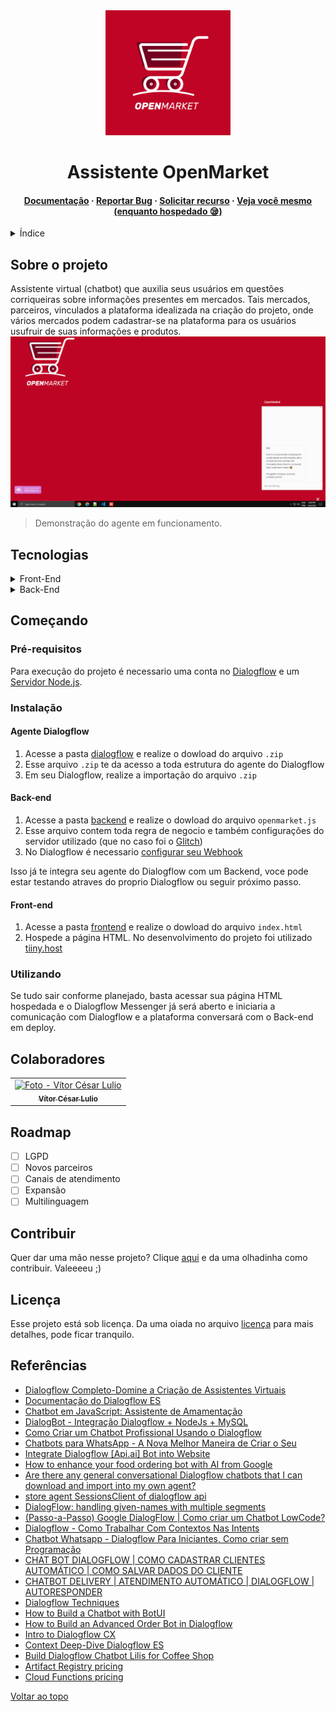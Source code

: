 <div align="center">
    <img src="assets/open-market-logo.png" alt="logo" width="200" height="auto" id="assistente-openMarket"/>
    <h1 >Assistente OpenMarket</h1>
    <h4>
        <a href="https://drive.google.com/file/d/1CM4sOnOPP4M8buPaJW5P35UY6wjb1P3-/view?usp=share_link" target="_blank">Documentação</a>
        <span> · </span>
        <a href="https://github.com/vitorcesarlulio/open-market/issues/" target="_blank">Reportar Bug</a>
        <span> · </span>
        <a href="https://github.com/vitorcesarlulio/open-market/issues/" target="_blank">Solicitar recurso</a>
        <span> · </span>
        <a href="https://copper-arlina-33.tiiny.site/" target="_blank">Veja você mesmo (enquanto hospedado 😪)</a>
    </h4>
</div>

<details>
  <summary>Índice</summary>
  <ol>
    <li><a href="#sobre-o-projeto">Sobre o projeto</a></li>
    <li><a href="#tecnologias">Tecnologias</a></li>
    <li><a href="#começando">Começando</a></li>
    <ul>
        <li><a href="#pré-requisitos">Pré-requisitos</a></li>
        <li><a href="#instalação">Instalação</a></li>
        <li><a href="#utilizando">Utilizando</a></li>
    </ul>
    <li><a href="#colaboradores">Colaboradores</a></li>
    <li><a href="#roadmap">Roadmap</a></li>
    <li><a href="#contribuir">Contribuir</a></li>
    <li><a href="#licença">Licença</a></li>
    <li><a href="#referências">Referências</a></li>
  </ol>
</details>

## Sobre o projeto

Assistente virtual (chatbot) que auxilia seus usuários em questões corriqueiras sobre informações presentes em mercados. Tais mercados, parceiros, vinculados a plataforma idealizada na criação do projeto, onde vários mercados podem cadastrar-se na plataforma para os usuários usufruir de suas informações e produtos.
![](/assets/open-market.gif)
> Demonstração do agente em funcionamento.

## Tecnologias

<details>
  <summary>Front-End</summary>
  <ul>
    <li><a href="">HTML5</a></li>
    <li><a href="">CSS3</a></li>
    <li><a href="https://cloud.google.com/dialogflow/es/docs/integrations/dialogflow-messenger?hl=pt-br">Dialogflow Messenger</a></li>
  </ul>
</details>

<details>
  <summary>Back-End</summary>
  <ul>
    <li><a href="https://nodejs.org/">Node.js</a></li>
    <li><a href="https://glitch.com/">Glitch</a></li>
  </ul>
</details>

## Começando

### Pré-requisitos

Para execução do projeto é necessario uma conta no [Dialogflow](https://dialogflow.cloud.google.com/) e um [Servidor Node.js](https://glitch.com/).

### Instalação
#### Agente Dialogflow

1. Acesse a pasta [dialogflow](https://github.com/vitorcesarlulio/open-market/tree/main/dialogflow/) e realize o dowload do arquivo `.zip`
2. Esse arquivo `.zip` te da acesso a toda estrutura do agente do Dialogflow
3. Em seu Dialogflow, realize a importação do arquivo `.zip`

#### Back-end

1. Acesse a pasta [backend](https://github.com/vitorcesarlulio/open-market/tree/main/backend/) e realize o dowload do arquivo `openmarket.js`
2. Esse arquivo contem toda regra de negocio e também configurações do servidor utilizado (que no caso foi o [Glitch](https://glitch.com/))
3. No Dialogflow é necessario [configurar seu Webhook](https://cloud.google.com/dialogflow/es/docs/fulfillment-webhook?hl=pt-br)

Isso já te integra seu agente do Dialogflow com um Backend, voce pode estar testando atraves do proprio Dialogflow ou seguir próximo passo.

#### Front-end

1. Acesse a pasta [frontend](https://github.com/vitorcesarlulio/open-market/tree/main/frontend/) e realize o dowload do arquivo `index.html`
2. Hospede a página HTML. No desenvolvimento do projeto foi utilizado [tiiny.host](https://tiiny.host/)

### Utilizando

Se tudo sair conforme planejado, basta acessar sua página HTML hospedada e o Dialogflow Messenger já será aberto e iniciaria a comunicação com Dialogflow e a plataforma conversará com o Back-end em deploy.

## Colaboradores

 <table>
    <tr>
      <td align="center">
        <a href="https://www.linkedin.com/in/vitor-cesar-lulio/">
          <img src="https://media-exp1.licdn.com/dms/image/C4E03AQE-Cj9mvSwupA/profile-displayphoto-shrink_800_800/0/1596294499712?e=2147483647&v=beta&t=5ugEiJy4bS6EmOFWH36X3708V7osIvOMe-XXWxZmYo4" width="100px;" alt="Foto - Vítor César Lulio"/><br>
          <sub>
            <b>Vítor César Lulio</b>
          </sub>
        </a>
      </td>
    </tr>
  </table>

## Roadmap

- [ ] LGPD
- [ ] Novos parceiros
- [ ] Canais de atendimento
- [ ] Expansão
- [ ] Multilinguagem

## Contribuir

Quer dar uma mão nesse projeto? Clique [aqui](CONTRIBUTING.md) e da uma olhadinha como contribuir. Valeeeeu ;)<br>

## Licença

Esse projeto está sob licença. Da uma oiada no arquivo [licença](LICENSE.md) para mais detalhes, pode ficar tranquilo.<br>

## Referências

 - [Dialogflow Completo-Domine a Criação de Assistentes Virtuais](https://www.udemy.com/course/dialogflow-completo/)
 - [Documentação do Dialogflow ES](https://cloud.google.com/dialogflow/es/docs?hl=pt-br)
 - [Chatbot em JavaScript: Assistente de Amamentação](https://www.youtube.com/watch?v=_JbJ5h-IaGI)
 - [DialogBot - Integração Dialogflow + NodeJs + MySQL](https://www.youtube.com/watch?v=S89ZO1gCg74)
 - [Como Criar um Chatbot Profissional Usando o Dialogflow](https://www.youtube.com/watch?v=jQXrFLgnRQ8)
 - [Chatbots para WhatsApp - A Nova Melhor Maneira de Criar o Seu](https://www.youtube.com/watch?v=Ifh5FVoQg_8)
 - [Integrate Dialogflow [Api.ai] Bot into Website](https://www.kommunicate.io/blog/integrate-bot-using-dialogflow-in-kommunicate/)
 - [How to enhance your food ordering bot with AI from Google](https://medium.com/botsheets/how-chatbot-makers-can-help-restaurants-survive-a-pandemic-part-4-c6a4289ec8ba)
 - [Are there any general conversational Dialogflow chatbots that I can download and import into my own agent?](https://stackoverflow.com/questions/71330256/are-there-any-general-conversational-dialogflow-chatbots-that-i-can-download-and)
 - [store agent SessionsClient of dialogflow api](https://stackoverflow.com/questions/65829253/store-agent-sessionsclient-of-dialogflow-api)
 - [DialogFlow: handling given-names with multiple segments](https://stackoverflow.com/questions/48394297/dialogflow-handling-given-names-with-multiple-segments)
 - [(Passo-a-Passo) Google DialogFlow | Como criar um Chatbot LowCode?](https://www.youtube.com/watch?v=iJw9ol42vqc)
 - [Dialogflow - Como Trabalhar Com Contextos Nas Intents](https://www.youtube.com/watch?v=t9JqMACbJhA)
 - [Chatbot Whatsapp - Dialogflow Para Iniciantes, Como criar sem Programação](https://www.youtube.com/watch?v=6Oqr6Ap5ReE)
 - [CHAT BOT DIALOGFLOW | COMO CADASTRAR CLIENTES AUTOMÁTICO | COMO SALVAR DADOS DO CLIENTE](https://www.youtube.com/watch?v=Cvup3n-S__k)
 - [CHATBOT DELIVERY | ATENDIMENTO AUTOMÁTICO | DIALOGFLOW | AUTORESPONDER](https://www.youtube.com/watch?v=CZGL5vfOnQc)
 - [Dialogflow Techniques](https://www.youtube.com/playlist?list=PLJLSPq0cTRma_kxRrNSAxcQKUxARMf2Vf)
 - [How to Build a Chatbot with BotUI](https://www.youtube.com/playlist?list=PLJLSPq0cTRmZnUHpzriUQx9M1F8KBe9fJ)
 - [How to Build an Advanced Order Bot in Dialogflow](https://www.youtube.com/playlist?list=PLJLSPq0cTRmYmsO3kXuN-a2sg3ruoZV6x)
 - [Intro to Dialogflow CX](https://www.youtube.com/playlist?list=PLJLSPq0cTRmat9ec-c0hOJJhhNfObZXy3)
 - [Context Deep-Dive Dialogflow ES](https://www.youtube.com/playlist?list=PLJLSPq0cTRmYrgXTWM4qfXimjwKXaX6GX)
 - [Build Dialogflow Chatbot Lilis for Coffee Shop](https://www.youtube.com/playlist?list=PLbd_cZnEWl9BNQEq29DHZAJ-84oMOCGaW)
 - [Artifact Registry pricing](https://cloud.google.com/artifact-registry/pricing)
 - [Cloud Functions pricing](https://cloud.google.com/functions/pricing)

[Voltar ao topo](#assistente-openMarket)
